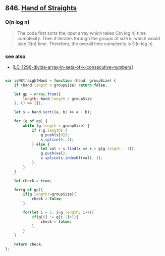 ## 846. [Hand of Straights](https://leetcode.com/problems/hand-of-straights/description/)

### O(n log n)	

> The code first sorts the input array which takes O(n log n) time complexity. Then it iterates through the groups of size k, which would take O(n) time. Therefore, the overall time complexity is O(n log n).

### see also 

- [[LC-1296-divide-array-in-sets-of-k-consecutive-numbers]]

```js 

var isNStraightHand = function (hand, groupSize) {
    if (hand.length % groupSize) return false;

    let gp = Array.from({
        length: hand.length / groupSize
    }, () => []);

    let s = hand.sort((a, b) => a - b);

    for (g of gp) {
        while (g.length < groupSize) {
            if (!g.length) {
                g.push(s[0]);
                s.splice(0, 1);
            } else {
                let val = s.find(x => x > g[g.length - 1]);
                g.push(val);
                s.splice(s.indexOf(val), 1);
            }
        }
    }

    let check = true;

    for(g of gp){
        if(g.length!=groupSize){
            check = false;
        }

        for(let i = 1; i<g.length; i++){
            if(g[i] != g[i-1]+1){
                check = false;
            }
        }
    }

    return check;
};

```


[//begin]: # "Autogenerated link references for markdown compatibility"
[LC-1296-divide-array-in-sets-of-k-consecutive-numbers]: LC-1296-divide-array-in-sets-of-k-consecutive-numbers "LC-1296-divide-array-in-sets-of-k-consecutive-numbers"
[//end]: # "Autogenerated link references"